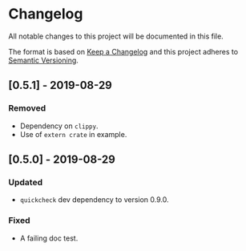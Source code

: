 # Changelog

All notable changes to this project will be documented in this file.

The format is based on [Keep a Changelog] and this project adheres to
[Semantic Versioning].

[Keep a Changelog]: http://keepachangelog.com/en/1.0.0/
[Semantic Versioning]: http://semver.org/spec/v2.0.0.html

## [0.5.1] - 2019-08-29

### Removed
- Dependency on `clippy`.
- Use of `extern crate` in example.

## [0.5.0] - 2019-08-29

### Updated
- `quickcheck` dev dependency to version 0.9.0.

### Fixed
- A failing doc test.

